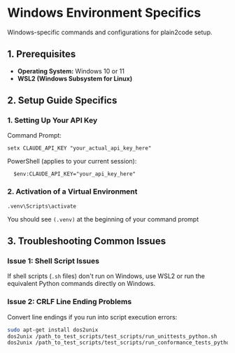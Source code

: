 # Windows Environment Specifics
Windows-specific commands and configurations for plain2code setup.

## 1. Prerequisites

- **Operating System:** Windows 10 or 11
- **WSL2 (Windows Subsystem for Linux)** 

## 2. Setup Guide Specifics

### 1. Setting Up Your API Key

   Command Prompt:
   ```
   setx CLAUDE_API_KEY "your_actual_api_key_here"
   ```
   PowerShell (applies to your current session):

      $env:CLAUDE_API_KEY="your_api_key_here"
    
### 2. Activation of a Virtual Environment

   ```
   .venv\Scripts\activate
   ```
   You should see `(.venv)` at the beginning of your command prompt

## 3. Troubleshooting Common Issues

### Issue 1: Shell Script Issues
If shell scripts (`.sh` files) don't run on Windows, use WSL2 or run the equivalent Python commands directly on Windows.

### Issue 2: CRLF Line Ending Problems
Convert line endings if you run into script execution errors:

```bash
sudo apt-get install dos2unix
dos2unix /path_to_test_scripts/test_scripts/run_unittests_python.sh
dos2unix /path_to_test_scripts/test_scripts/run_conformance_tests_python.sh
```
